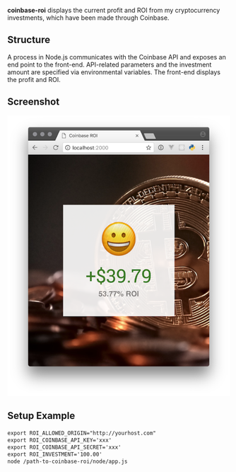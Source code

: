 __coinbase-roi__ displays the current profit and ROI from my cryptocurrency investments, which have been made through Coinbase.

## Structure
A process in Node.js communicates with the Coinbase API and exposes an end point to the front-end. API-related parameters and the investment amount are specified via environmental variables. The front-end displays the profit and ROI.

## Screenshot
<img src="https://raw.githubusercontent.com/erikvorkink/coinbase-roi/master/screenshot.png" width="599">

## Setup Example
```
export ROI_ALLOWED_ORIGIN="http://yourhost.com"
export ROI_COINBASE_API_KEY='xxx'
export ROI_COINBASE_API_SECRET='xxx'
export ROI_INVESTMENT='100.00'
node /path-to-coinbase-roi/node/app.js
```